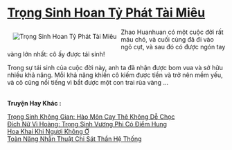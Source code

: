 <a href="https://truyentiki.com/trong-sinh-hoan-ty-phat-tai-mieu.31970/" title="Trọng Sinh Hoan Tỷ Phát Tài Miêu"><h1>Trọng Sinh Hoan Tỷ Phát Tài Miêu</h1></a><div style="display:table"><img align="right" style="float: left; padding: 10px;" src="https://truyentiki.com/a/img/str/src/31970.jpg" alt="Trọng Sinh Hoan Tỷ Phát Tài Miêu">Zhao Huanhuan có một cuộc đời rất máu chó, và cuối cùng đã đi vào ngõ cụt, và sau đó có được ngón tay vàng lớn nhất: cô ấy được tái sinh! <p></p> Trong sự tái sinh của cuộc đời này, anh ta đã nhận được bom vua và sở hữu nhiều khả năng. Mỗi khả năng khiến cô kiếm được tiền và trở nên mềm yếu, và cô cũng nổi tiếng vì bắt được một con trai rùa vàng ...</div><p><br><b>Truyện Hay Khác :</b></p><a href="https://truyentiki.com/trong-sinh-khong-gian-hao-mon-cay-the-khong-de-choc.31969/" alt="Trọng Sinh Không Gian: Hào Môn Cay Thê Không Dễ Chọc">Trọng Sinh Không Gian: Hào Môn Cay Thê Không Dễ Chọc</a><br/><a href="https://github.com/nownovels/top500/tree/master/truyenhay/33626/" alt="Đích Nữ Vì Hoàng: Trọng Sinh Vương Phi Có Điểm Hung">Đích Nữ Vì Hoàng: Trọng Sinh Vương Phi Có Điểm Hung</a><br/><a href="https://www.flickr.com/photos/188164041@N05/50013376187/" alt="Hoa Khai Khi Ngươi Không Ở">Hoa Khai Khi Ngươi Không Ở</a><br/><a href="https://medium.com/@hoangminhquan16819844/to%C3%A0n-n%C4%83ng-nh%E1%BA%ABn-thu%E1%BA%ADt-chi-s%C3%A1t-th%E1%BA%A7n-h%E1%BB%87-th%E1%BB%91ng-3d9582722746" alt="Toàn Năng Nhẫn Thuật Chi Sát Thần Hệ Thống">Toàn Năng Nhẫn Thuật Chi Sát Thần Hệ Thống</a><br/>
